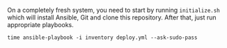 On a completely fresh system, you need to start by running `initialize.sh`
which will install Ansible, Git and clone this repository.  After that, just
run appropriate playbooks.

    time ansible-playbook -i inventory deploy.yml --ask-sudo-pass
